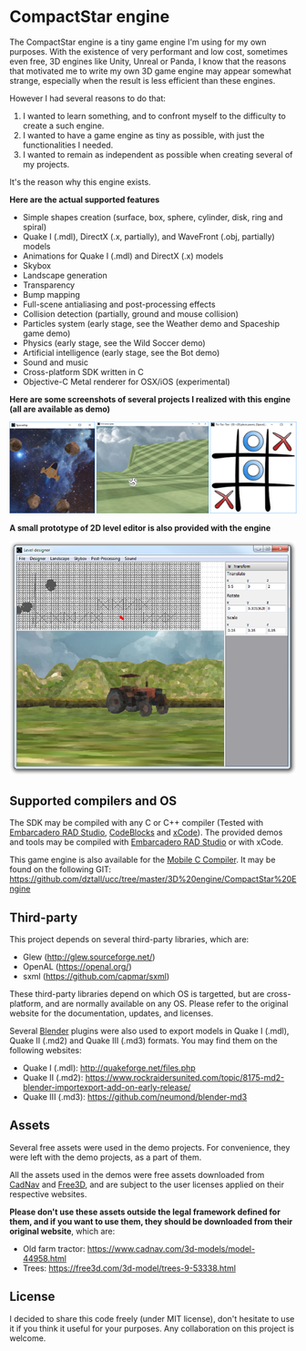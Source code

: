 # CompactStar engine

The CompactStar engine is a tiny game engine I'm using for my own purposes. With the existence of very performant and low cost, sometimes even free, 3D engines like Unity, Unreal or Panda, I know that the reasons that motivated me to write my own 3D game engine may appear somewhat strange, especially when the result is less efficient than these engines.

However I had several reasons to do that:
1. I wanted to learn something, and to confront myself to the difficulty to create a such engine.
2. I wanted to have a game engine as tiny as possible, with just the functionalities I needed.
3. I wanted to remain as independent as possible when creating several of my projects.

It's the reason why this engine exists.

<b>Here are the actual supported features</b>
- Simple shapes creation (surface, box, sphere, cylinder, disk, ring and spiral)
- Quake I (.mdl), DirectX (.x, partially), and WaveFront (.obj, partially) models
- Animations for Quake I (.mdl) and DirectX (.x) models
- Skybox
- Landscape generation
- Transparency
- Bump mapping
- Full-scene antialiasing and post-processing effects
- Collision detection (partially, ground and mouse collision)
- Particles system (early stage, see the Weather demo and Spaceship game demo)
- Physics (early stage, see the Wild Soccer demo)
- Artificial intelligence (early stage, see the Bot demo)
- Sound and music
- Cross-platform SDK written in C
- Objective-C Metal renderer for OSX/iOS (experimental)

<b>Here are some screenshots of several projects I realized with this engine (all are available as demo)</b>

![Screenshot](Common/Images/Screenshots/Demos.png?raw=true "Screenshot")

<b>A small prototype of 2D level editor is also provided with the engine</b>

![Screenshot](Common/Images/Screenshots/CompactStar%20Engine%202D%20Editor.png?raw=true "Screenshot")

## Supported compilers and OS

The SDK may be compiled with any C or C++ compiler (Tested with [Embarcadero RAD Studio](https://www.embarcadero.com/), [CodeBlocks](http://www.codeblocks.org/) and [xCode](https://apps.apple.com/us/app/xcode/id497799835?mt=12)). The provided demos and tools may be compiled with [Embarcadero RAD Studio](https://www.embarcadero.com/products/cbuilder/starter/free-download) or with xCode.

This game engine is also available for the [Mobile C Compiler](https://itunes.apple.com/us/app/mobile-c-c-c-compiler/id467393915?mt=8). It may be found on the following GIT: https://github.com/dztall/ucc/tree/master/3D%20engine/CompactStar%20Engine

## Third-party
This project depends on several third-party libraries, which are:
- Glew (http://glew.sourceforge.net/)
- OpenAL (https://openal.org/)
- sxml (https://github.com/capmar/sxml)

These third-party libraries depend on which OS is targetted, but are cross-platform, and are normally available on any OS. Please refer to the original website for the documentation, updates, and licenses.

Several [Blender](https://www.blender.org/) plugins were also used to export models in Quake I (.mdl), Quake II (.md2) and Quake III (.md3) formats. You may find them on the following websites:
- Quake I (.mdl): http://quakeforge.net/files.php
- Quake II (.md2): https://www.rockraidersunited.com/topic/8175-md2-blender-importexport-add-on-early-release/
- Quake III (.md3): https://github.com/neumond/blender-md3

## Assets
Several free assets were used in the demo projects. For convenience, they were left with the demo projects, as a part of them.

All the assets used in the demos were free assets downloaded from [CadNav](https://www.cadnav.com/) and [Free3D](https://free3d.com/), and are subject to the user licenses applied on their respective websites.

<b>Please don't use these assets outside the legal framework defined for them, and if you want to use them, they should be downloaded from their original website</b>, which are:
- Old farm tractor: https://www.cadnav.com/3d-models/model-44958.html
- Trees: https://free3d.com/3d-model/trees-9-53338.html

## License

I decided to share this code freely (under MIT license), don't hesitate to use it if you think it useful for your purposes. Any collaboration on this project is welcome.
